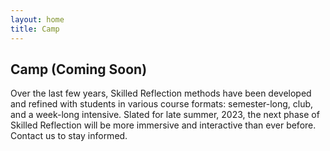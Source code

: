 ```yaml
---
layout: home
title: Camp
---
```


## Camp (Coming Soon)  

Over the last few years, Skilled Reflection methods have been developed and refined with students in various course formats: semester-long, club, and a week-long intensive. Slated for late summer, 2023, the next phase of Skilled Reflection will be more immersive and interactive than ever before. Contact us to stay informed.
